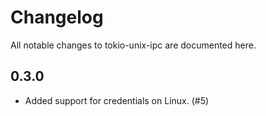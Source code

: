 # Changelog

All notable changes to tokio-unix-ipc are documented here.

## 0.3.0

- Added support for credentials on Linux. (#5)
